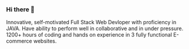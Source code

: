 ### Hi there 👋

<!--
**GryffindorAdi/GryffindorAdi** is a ✨ _special_ ✨ repository because its `README.md` (this file) appears on your GitHub profile.

Here are some ideas to get you started:
-->
Innovative, self-motivated Full Stack Web Devloper with
proficiency in JAVA. Have ability to perform well in
collaborative and in under pressure. 1200+ hours of coding
and hands on experience in 3 fully functional E-commerce
websites.


